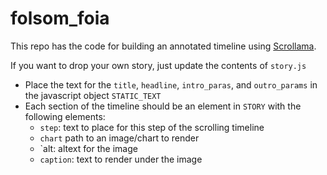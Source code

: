 # folsom_foia

This repo has the code for building an annotated timeline using [Scrollama](https://github.com/russellgoldenberg/scrollama).

If you want to drop your own story, just update the contents of `story.js`
* Place the text for the `title`, `headline`, `intro_paras`, and `outro_params` in the javascript object `STATIC_TEXT`
* Each section of the timeline should be an element in `STORY` with the following elements:
  * `step`: text to place for this step of the scrolling timeline
  * `chart` path to an image/chart to render
  * `alt: altext for the image
  * `caption`: text to render under the image
